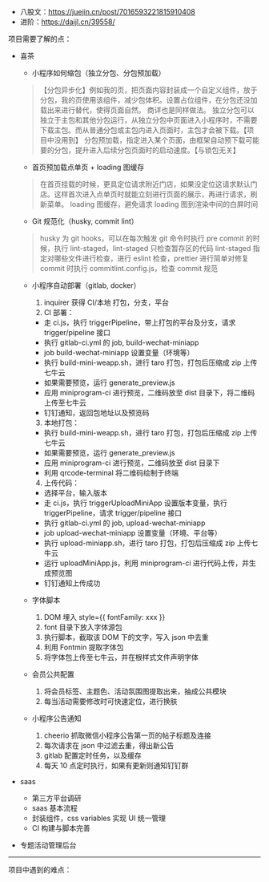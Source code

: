 - 八股文：https://juejin.cn/post/7016593221815910408
- 进阶：https://daijl.cn/39558/

项目需要了解的点：
- 喜茶
  - 小程序如何缩包（独立分包、分包预加载）
  >【分包异步化】例如我的页，把页面内容封装成一个自定义组件，放于分包，我的页使用该组件，减少包体积。设置占位组件，在分包还没加载出来进行替代，使得页面自然。
  > 商详也是同样做法。
  > 独立分包可以独立于主包和其他分包运行，从独立分包中页面进入小程序时，不需要下载主包。而从普通分包或主包内进入页面时，主包才会被下载。【项目中没用到】
  > 分包预加载，指定进入某个页面，由框架自动预下载可能要的分包，提升进入后续分包页面时的启动速度。【与锁包无关】

  - 首页预加载点单页 + loading 图缓存
  > 在首页挂载的时候，更具定位请求附近门店，如果没定位这请求默认门店。这样首次进入点单页时就能立刻进行页面的展示，再进行请求，刷新菜单。
  > loading 图缓存，避免请求 loading 图到渲染中间的白屏时间

  - Git 规范化（husky, commit lint）
  > husky 为 git hooks，可以在每次触发 git 命令时执行
  > pre commit 的时候，执行 lint-staged，lint-staged 只检查暂存区的代码
  > lint-staged 指定对哪些文件进行检查，进行 eslint 检查，prettier 进行简单对修复
  > commit 时执行 commitlint.config.js，检查 commit 规范

  - 小程序自动部署（gitlab, docker）
    1. inquirer 获得 CI/本地 打包，分支，平台
    2. CI 部署：
      - 走 ci.js，执行 triggerPipeline，带上打包的平台及分支，请求 trigger/pipeline 接口
      - 执行 gitlab-ci.yml 的 job, build-wechat-miniapp
      - job build-wechat-miniapp 设置变量（环境等）
      - 执行 build-mini-weapp.sh，进行 taro 打包，打包后压缩成 zip 上传七牛云
      - 如果需要预览，运行 generate_preview.js
      - 应用 miniprogram-ci 进行预览，二维码放至 dist 目录下，将二维码上传至七牛云
      - 钉钉通知，返回包地址以及预览码
    3. 本地打包：
      - 执行 build-mini-weapp.sh，进行 taro 打包，打包后压缩成 zip 上传七牛云
      - 如果需要预览，运行 generate_preview.js
      - 应用 miniprogram-ci 进行预览，二维码放至 dist 目录下
      - 利用 qrcode-terminal 将二维码绘制于终端
    4. 上传代码：
      - 选择平台，输入版本
      - 走 ci.js，执行 triggerUploadMiniApp 设置版本变量，执行 triggerPipeline，请求 trigger/pipeline 接口
      - 执行 gitlab-ci.yml 的 job, upload-wechat-miniapp
      - job upload-wechat-miniapp 设置变量（环境、平台等）
      - 执行 upload-miniapp.sh，进行 taro 打包，打包后压缩成 zip 上传七牛云
      - 运行 uploadMiniApp.js，利用 miniprogram-ci 进行代码上传，并生成预览图
      - 钉钉通知上传成功
  - 字体脚本
    1. DOM 埋入 style={{ fontFamily: xxx }}
    2. font 目录下放入字体源包
    3. 执行脚本，截取该 DOM 下的文字，写入 json 中去重
    4. 利用 Fontmin 提取字体包
    5. 将字体包上传至七牛云，并在根样式文件声明字体

  - 会员公共配置
    1. 将会员标签、主题色、活动氛围图提取出来，抽成公共模块
    2. 每当活动需要修改时可快速定位，进行换肤

  - 小程序公告通知
    1. cheerio 抓取微信小程序公告第一页的帖子标题及连接
    2. 每次请求在 json 中过滤去重，得出新公告
    3. gitlab 配置定时任务，以及缓存
    4. 每天 10 点定时执行，如果有更新则通知钉钉群

- saas
  - 第三方平台调研
  - saas 基本流程
  - 封装组件，css variables 实现 UI 统一管理
  - CI 构建与脚本完善

- 专题活动管理后台


---
项目中遇到的难点：